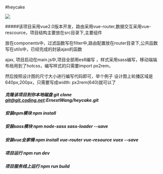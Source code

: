 #heycake  

 ![](http://heycake.cn/attachment/3eb9a9fc-9577ce5f-3f08997e-24e331fb-9511f2c8123f67aa)
 

#####该项目采用vue2.0版本开发，路由采用vue-router,数据交互采用vue-rescource，项目结构主要放在src目录下,主要组件

放在components中，过滤函数写在filter中,路由配置放在router目录下,公共函数写在utils中，已经完成的封装ajax的函数
 
ajax, 项目启动在main.js中,项目全部用es6编写 ，样式采用sass编写，移动端端布局用到了hotcss，编写样式的只需要import px2rem，

然后按照设计图的尺寸大小进行编写代码即可，举个例子 设计图上轮播区域是640px,200px，只需要写成width: px2rem(640)就可以了


##### 克隆该项目到你本地磁盘   git clone git@git.coding.net:ErnestWang/heycake.git

##### 安装npm模块      npm install 

##### 安装sass模块     npm node-sass  sass-loader  --save

##### 安装vue全家桶    npm install vue-router vue-resource vuex --save


##### 项目运行    npm run dev


##### 项目服务线上运行  npm run build 


